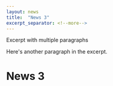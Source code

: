 ```yaml
---
layout: news
title:  "News 3"
excerpt_separator: <!--more-->
---
```


Excerpt with multiple paragraphs

Here's another paragraph in the excerpt.
<!--more-->

# News 3